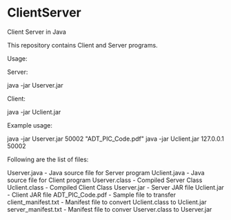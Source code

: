 # ClientServer
Client Server in Java

This repository contains Client and Server programs.

Usage:

Server:

java -jar Userver.jar <port> <file-name>
  
Client:

java -jar Uclient.jar <ip-address> <port>

Example usage:

java -jar Userver.jar 50002 "ADT_PIC_Code.pdf"
java -jar Uclient.jar 127.0.0.1 50002

Following are the list of files:

Userver.java - Java source file for Server program
Uclient.java - Java source file for Client program
Userver.class - Compiled Server Class
Uclient.class - Compiled Client Class
Userver.jar - Server JAR file
Uclient.jar - Client JAR file
ADT_PIC_Code.pdf - Sample file to transfer
client_manifest.txt - Manifest file to convert Uclient.class to Uclient.jar
server_manifest.txt - Manifest file to conver Userver.class to Userver.jar
